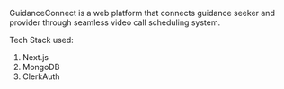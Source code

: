 GuidanceConnect is a web platform that connects guidance seeker and provider through seamless video call scheduling system.

Tech Stack used:

1. Next.js
2. MongoDB
3. ClerkAuth
